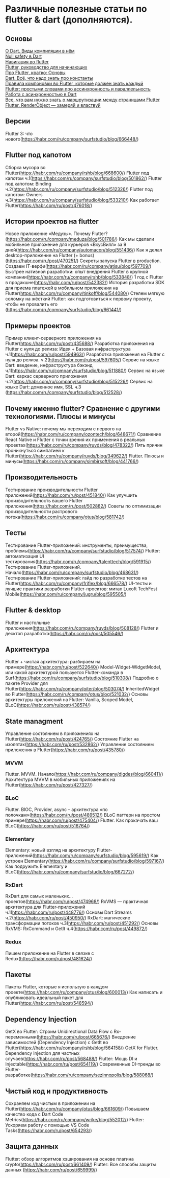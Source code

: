 # Различные полезные статьи по flutter & dart (дополняются).

## Основы
[О Dart. Виды компиляции в нём](https://surf.ru/pochemu-flutter-ispolzuet-dart-a-ne-kotlin-ili-javascript/)  
[Null safety в Dart](https://habr.com/ru/post/513466/)  
[Навигация во flutter](https://habr.com/ru/post/512072/)  
[Flutter, руководство для начинающих](https://habr.com/ru/company/oleg-bunin/blog/460743/)  
[Про Flutter, кратко: Основы](https://habr.com/ru/post/430918/)  
[Dart. Всё, что надо знать про константы](https://habr.com/ru/post/501804/)  
[Правила компоновки во Flutter, которые должен знать каждый](https://habr.com/ru/post/500210/)  
[Flutter: простыми словами про ассинхронность и параллельность](https://habr.com/ru/post/654047/)  
[Работа с асинхронностью в Dart](https://habr.com/ru/company/surfstudio/blog/539362/)  
[Все, что вам нужно знать о маршрутизации между страницами Flutter](https://habr.com/ru/company/otus/blog/539190/)  
[Flutter. RenderObject — замеряй и властвуй](https://habr.com/ru/company/surfstudio/blog/513070/)  

## Версии
Flutter 3: что нового(https://habr.com/ru/company/surfstudio/blog/666448/)

## Flutter под капотом
Сборка мусора во Flutter(https://habr.com/ru/company/rshb/blog/668600/)
Flutter под капотом ч.1(https://habr.com/ru/company/surfstudio/blog/501862/)
Flutter под капотом: Binding ч.2(https://habr.com/ru/company/surfstudio/blog/512326/)
Flutter под капотом: Owners ч.3(https://habr.com/ru/company/surfstudio/blog/533210/)
Как работает Flutter(https://habr.com/ru/post/476018/)

## Истории проектов на flutter 
Новое приложение «Медузы». Почему Flutter?(https://habr.com/ru/company/meduza/blog/501786/)
Как мы сделали мобильное приложение для курьеров «ВкусВилл» за 9 дней(https://habr.com/ru/company/automacon/blog/551436/)
Как я делал desktop-приложение на Flutter (+ bonus)(https://habr.com/ru/post/470251/)
Секреты запуска Flutter в production. Создаем IT-верфи(https://habr.com/ru/company/atisu/blog/597709/)
Быстрее нативной разработки: опыт внедрения Flutter в крупной компании(https://habr.com/ru/company/rshb/blog/533848/)
1 год с Flutter в продакшне(https://habr.com/ru/post/542382/)
История разработки SDK для приема платежей в мобильном приложении на Flutter(https://habr.com/ru/company/tinkoff/blog/544080/)
Стелем мягкую соломку на жёсткий Flutter: как подготовиться к первому проекту, чтобы не провалить его (https://habr.com/ru/company/surfstudio/blog/661441/)

## Примеры проектов
Пример клиент-серверного приложения на Flutter(https://habr.com/ru/post/435688/)
Разработка приложения на Flutter с нуля до релиза: Идея + Базовая инфраструктура ч.1(https://habr.com/ru/post/594963/)
Разработка приложения на Flutter с нуля до релиза. ч.2(https://habr.com/ru/post/597605/)
Сервис на языке Dart: введение, инфраструктура бэкэнд ч.1(https://habr.com/ru/company/surfstudio/blog/511880/)
Сервис на языке Dart: каркас серверного приложения ч.2(https://habr.com/ru/company/surfstudio/blog/515226/)
Сервис на языке Dart: доменное имя, SSL ч.3 (https://habr.com/ru/company/surfstudio/blog/512528/)

## Почему именно flutter? Сравнение с другими технологиями. Плюсы и минусы
Flutter vs Native: почему мы переходим с первого на второй(https://habr.com/ru/company/ozontech/blog/648671/)
Сравнение React Native и Flutter с точки зрения их применения в реальных проектах(https://habr.com/ru/company/ruvds/blog/478322/)
Пять причин проникнуться симпатией к Flutter(https://habr.com/ru/company/ruvds/blog/349622/)
Flutter. Плюсы и минусы(https://habr.com/ru/company/simbirsoft/blog/441766/)

## Производительность 

Тестирование производительности Flutter приложений(https://habr.com/ru/post/451840/)
Как улучшить производительность вашего Flutter приложения(https://habr.com/ru/post/502882/)
Советы по оптимизации производительности растрового потока(https://habr.com/ru/company/otus/blog/581742/)

## Тесты

Тестирование Flutter-приложений: инструменты, преимущества, проблемы(https://habr.com/ru/company/surfstudio/blog/517574/)
Flutter: автоматизация UI тестирования(https://habr.com/ru/company/talenttech/blog/591915/)
Тестирование Flutter-приложений. Начало(https://habr.com/ru/company/surfstudio/blog/468631/)
Тестирование Flutter-приложений: гайд по разработке тестов на Flutter(https://habr.com/ru/company/friflex/blog/666578/)
UI-тесты и лучшие практики разработки Flutter-проектов: митап Luxoft TechFest Mobile(https://habr.com/ru/company/jugru/blog/595505/)


## Flutter & desktop

Flutter и настольные приложения(https://habr.com/ru/company/ruvds/blog/508128/)
Flutter и десктоп разработка(https://habr.com/ru/post/505546/)

## Архитектура

Flutter + чистая архитектура: разбираем на примере(https://habr.com/ru/post/522640/)
Model-Widget-WidgetModel, или какой архитектурой пользуется Flutter-команда в Surf(https://habr.com/ru/company/surfstudio/blog/510308/)
Подробно о пакете Provider для Flutter(https://habr.com/ru/company/piter/blog/503074/)
InheritedWidget во Flutter(https://habr.com/ru/company/otus/blog/521032/)
Основы архитектуры приложений на Flutter: Vanilla, Scoped Model, BLoC(https://habr.com/ru/post/438574/)

## State managment

Управление состоянием в приложениях на Flutter(https://habr.com/ru/post/424765/)
Состояние Flutter на изолятах(https://habr.com/ru/post/532862/)
Управление состоянием приложения в Flutter(https://habr.com/ru/post/435780/)
 
### MVVM 

Flutter. MVVM. Начало(https://habr.com/ru/company/digdes/blog/660411/)
Архитектура MVVM в мобильных приложениях на Flutter(https://habr.com/ru/post/427327/)

### BLoC

Flutter. BlOC, Provider, async – архитектура «по полочкам»(https://habr.com/ru/post/489512/)
BLoC паттерн на простом примере(https://habr.com/ru/post/475404/)
Flutter. Как прокачать ваш BLoC(https://habr.com/ru/post/516764/)

### Elementary

Elementary: новый взгляд на архитектуру Flutter-приложений(https://habr.com/ru/company/surfstudio/blog/595619/)
Как устроен Elementary(https://habr.com/ru/company/surfstudio/blog/597167/)
Как подружить Elementary и BLoC(https://habr.com/ru/company/surfstudio/blog/667272/)

### RxDart 
RxDart для самых маленьких… проектов(https://habr.com/ru/post/474968/)
RxVMS — практичная архитектура для Flutter-приложений ч.1(https://habr.com/ru/post/448776/)
Основы Dart Streams ч.2(https://habr.com/ru/post/450950/)
RxDart: магические трансформации потоков ч.3(https://habr.com/ru/post/451292/)
Основы RxVMS: RxCommand и GetIt ч.4(https://habr.com/ru/post/449872/)

### Redux
Пишем приложение на Flutter в связке с Redux(https://habr.com/ru/post/481624/)

## Пакеты 
Пакеты Flutter, которые я использую в каждом проекте(https://habr.com/ru/company/otus/blog/600013/)
Как написать и опубликовать идеальный пакет для Flutter(https://habr.com/ru/post/548594/)

## Dependency Injection
 
GetX во Flutter: Строим Unidirectional Data Flow с Rx-переменными(https://habr.com/ru/post/665676/)
Внедрение зависимостей (Dependency Injection) с GetIt во Flutter(https://habr.com/ru/company/rshb/blog/564158/)
GetX for Flutter. Dependency Injection для частных случаев(https://habr.com/ru/post/568488/)
Flutter: Мощь DI и Injectable(https://habr.com/ru/post/654119/)
Современные DI-тренды во Flutter-разработке(https://habr.com/ru/company/sezinnopolis/blog/588068/)

## Чистый код и продуктивность

Сохраняем код чистым в приложении на Flutter(https://habr.com/ru/company/otus/blog/661609/)
Повышаем качество кода с Dart Code Metrics(https://habr.com/ru/company/wrike/blog/552012/)
Flutter: Ускоряем работу с помощью VS Code Tasks(https://habr.com/ru/post/654293/)

## Защита данных
Flutter: обзор алгоритмов хэширования на основе плагина crypto(https://habr.com/ru/post/661409/)
Flutter: Все способы защиты данных (https://habr.com/ru/post/659999/)
